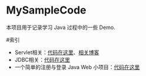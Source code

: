 # MySampleCode
本项目用于记录学习 Java 过程中的一些 Demo.

#索引
- Servlet相关：[代码在这里](https://github.com/Kexin-Li/MySampleCode/tree/master/ServletDemo)、[相关博客]()
- JDBC相关：[代码在这里](https://github.com/Kexin-Li/MySampleCode/tree/master/JDBCDemo)
- 一个简单的注册与登录 Java Web 小项目：[代码在这里](https://github.com/Kexin-Li/MySampleCode/tree/master/LoginProject)
